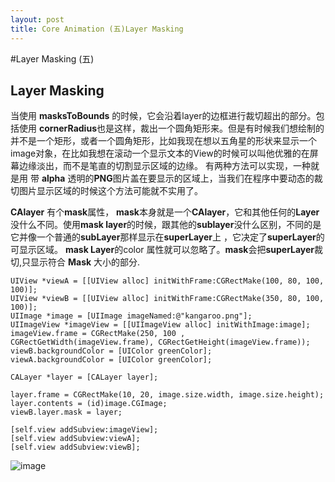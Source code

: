 ```yaml
---
layout: post
title: Core Animation (五)Layer Masking
---
```



#Layer Masking (五)
## Layer Masking 
当使用 **masksToBounds** 的时候，它会沿着layer的边框进行裁切超出的部分。包括使用 **cornerRadius**也是这样，裁出一个圆角矩形来。但是有时候我们想绘制的并不是一个矩形，或者一个圆角矩形，比如我现在想以五角星的形状来显示一个image对象，在比如我想在滚动一个显示文本的View的时候可以叫他优雅的在屏幕边缘淡出，而不是笔直的切割显示区域的边缘。
有两种方法可以实现，一种就是用 带 **alpha** 透明的**PNG**图片盖在要显示的区域上，当我们在程序中要动态的裁切图片显示区域的时候这个方法可能就不实用了。

**CAlayer** 有个**mask**属性， **mask**本身就是一个**CAlayer**，它和其他任何的**Layer**没什么不同。使用**mask layer**的时候，跟其他的**sublayer**没什么区别，不同的是它并像一个普通的**subLayer**那样显示在**superLayer**上 ，它决定了**superLayer**的可显示区域。
**mask Layer**的color 属性就可以忽略了。**mask**会把**superLayer**裁切,只显示符合 **Mask** 大小的部分.



	UIView *viewA = [[UIView alloc] initWithFrame:CGRectMake(100, 80, 100, 100)];
	UIView *viewB = [[UIView alloc] initWithFrame:CGRectMake(350, 80, 100, 100)];
	UIImage *image = [UIImage imageNamed:@"kangaroo.png"];
	UIImageView *imageView = [[UIImageView alloc] initWithImage:image];
	imageView.frame = CGRectMake(250, 100 , CGRectGetWidth(imageView.frame), CGRectGetHeight(imageView.frame));
	viewB.backgroundColor = [UIColor greenColor];
	viewA.backgroundColor = [UIColor greenColor];
	
	CALayer *layer = [CALayer layer];

	layer.frame = CGRectMake(10, 20, image.size.width, image.size.height);
	layer.contents = (id)image.CGImage;
	viewB.layer.mask = layer;

	[self.view addSubview:imageView];
	[self.view addSubview:viewA];
	[self.view addSubview:viewB];



![image](http://m3.img.libdd.com/farm5/2013/1018/23/0EEEEA8A23052F8A25B94C45104B54AD29117463794C2_880_532.PNG)
